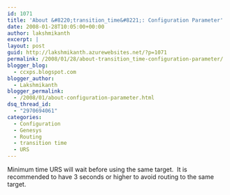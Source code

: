 ```yaml
---
id: 1071
title: 'About &#8220;transition_time&#8221;: Configuration Parameter'
date: 2008-01-28T10:05:00+00:00
author: lakshmikanth
excerpt: |
layout: post
guid: http://lakshmikanth.azurewebsites.net/?p=1071
permalink: /2008/01/28/about-transition_time-configuration-parameter/
blogger_blog:
  - ccxps.blogspot.com
blogger_author:
  - Lakshmikanth
blogger_permalink:
  - /2008/01/about-configuration-parameter.html
dsq_thread_id:
  - "2970694061"
categories:
  - Configuration
  - Genesys
  - Routing
  - transition time
  - URS
---
```

Minimum time URS will wait before using the same target.  It is recommended to have 3 seconds or higher to avoid routing to the same target.